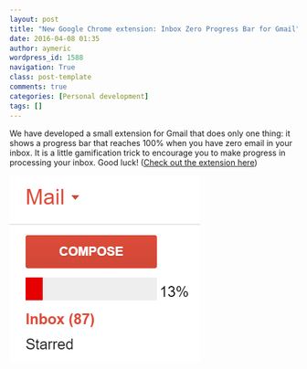 ```yaml
---
layout: post
title: "New Google Chrome extension: Inbox Zero Progress Bar for Gmail"
date: 2016-04-08 01:35
author: aymeric
wordpress_id: 1588
navigation: True
class: post-template
comments: true
categories: [Personal development]
tags: []
---
```



We have developed a small extension for Gmail that does only one thing: it shows a progress bar that reaches 100% when you have zero email in your inbox. It is a little gamification trick to encourage you to make progress in processing your inbox. Good luck! ([Check out the extension here](https://chrome.google.com/webstore/detail/inbox-zero-progress-bar/edehcddfcmobknfgoaodppjdlobfidld?hl=en-US))


<a href="https://chrome.google.com/webstore/detail/inbox-zero-progress-bar/edehcddfcmobknfgoaodppjdlobfidld?hl=en-US">![inbox zero progress bar](/assets/images/uploads/1588-inboxzero.png)</a>

